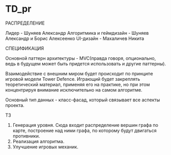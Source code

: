 # TD_pr

РАСПРЕДЕЛЕНИЕ

Лидер - Шуняев Александр
Алгоритмика и геймдизайн - Шуняев Александр и Борис Алексеенко
UI-дизайн - Махаличев Никита


СПЕЦИФИКАЦИЯ

Основной паттерн архитектуры - MVC(правда говоря, опционально, ведь в будущем может быть придется использовать и другие паттерны).

Взаимодействие с внешним миром будет происходит по принципе игровой модели Tower Defence. Играющий будет закреплять теоретический материал, применяя его на практике, но при этом концентрируя внимание исключительно на самом алгоритме. 

Основный тип данных - класс-фасад, который связывает все аспекты проекта.

ТЗ

1. Генерация уровня. Сюда входит распределение вершин графа по карте, построение над ними графа, по которому будут двигаться противники.
2. Реализация алгоритма. 
3. Улучшение игровых механик.
